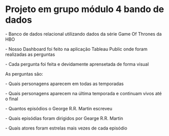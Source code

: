 <h1> Projeto em grupo módulo 4 bando de dados </h1>
<p> - Banco de dados relacional utilizando dados da série Game Of Thrones da HBO </p>
<p> - Nosso Dashboard foi feito na aplicação Tableau Public onde foram realizadas as perguntas </p>
<p> - Cada pergunta foi feita e devidamente aprensetada de forma visual </p>
<p> </p>
<p> </p>
<p> As perguntas são: </p>
<p> - Quais personagens aparecem em todas as temporadas </p>
<p> - Quais personagens aparecem na última temporada e continuam vivos até o final </p>
<p> - Quantos episódios o George R.R. Martin escreveu </p>
<p> - Quais episódias foram dirigidos por Gearge R.R. Martin </p>
<p> - Quais atores foram estrelas mais vezes de cada episódio </p>
